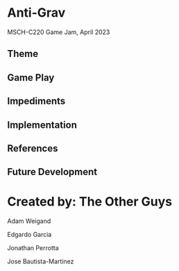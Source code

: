 # Anti-Grav
MSCH-C220 Game Jam, April 2023

## Theme


## Game Play


## Impediments


## Implementation


## References

## Future Development

# Created by: The Other Guys
Adam Weigand

Edgardo Garcia

Jonathan Perrotta

Jose Bautista-Martinez
